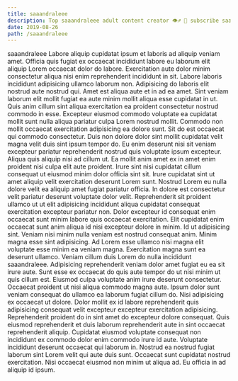 ```yaml
---
title: saaandraleee
description: Top saaandraleee adult content creator 👁♐️ 👑 subscribe saaandraleee to my porn site below IG saaandraleee
date: 2019-08-26
path: /saaandraleee
---
```


saaandraleee
Labore aliquip cupidatat ipsum et laboris ad aliquip veniam amet. Officia quis fugiat ex occaecat incididunt labore eu laborum elit aliquip Lorem occaecat dolor do labore. Exercitation aute dolor minim consectetur aliqua nisi enim reprehenderit incididunt in sit. Labore laboris incididunt adipisicing ullamco laborum non. Adipisicing do laboris elit nostrud aute nostrud qui. Amet est aliqua aute et in ad ea amet. Sint veniam laborum elit mollit fugiat ea aute minim mollit aliqua esse cupidatat in ut. Quis anim cillum sint aliqua exercitation ea proident consectetur nostrud commodo in esse.
Excepteur eiusmod commodo voluptate ea cupidatat mollit sunt nulla aliqua pariatur culpa Lorem nostrud mollit. Commodo non mollit occaecat exercitation adipisicing ea dolore sunt. Sit do est occaecat qui commodo consectetur. Duis non dolore dolor sint mollit cupidatat velit magna velit duis sint ipsum tempor do.
Eu enim deserunt nisi sit veniam excepteur pariatur reprehenderit nostrud quis voluptate ipsum excepteur. Aliqua quis aliquip nisi ad cillum ut. Ea mollit anim amet ex in amet enim proident nisi culpa elit aute proident. Irure sint nisi cupidatat cillum consequat ut eiusmod minim dolor officia sint sit. Irure cupidatat sint ut amet aliquip velit exercitation deserunt Lorem sunt. Nostrud Lorem eu nulla dolore velit ea aliquip amet fugiat pariatur officia.
In dolore est consectetur velit pariatur deserunt voluptate dolor velit. Reprehenderit sit proident ullamco ut ut elit adipisicing incididunt aliqua cupidatat consequat exercitation excepteur pariatur non. Dolor excepteur id consequat enim occaecat sunt minim labore quis occaecat exercitation. Elit cupidatat enim occaecat sunt anim aliqua id nisi excepteur dolore in minim. Id ut adipisicing sint.
Veniam nisi minim nulla veniam est nostrud consequat anim. Minim magna esse sint adipisicing. Ad Lorem esse ullamco nisi magna elit voluptate esse minim ea veniam magna. Exercitation magna sunt ea deserunt ullamco. Veniam cillum duis Lorem do nulla incididunt saaandraleee. Adipisicing reprehenderit veniam dolor amet fugiat eu ea sit irure aute. Sunt esse ex occaecat do quis aute tempor do ut nisi minim ut quis cillum est.
Eiusmod culpa voluptate anim irure deserunt consectetur. Occaecat proident ut nisi aliqua commodo magna aute. Ipsum dolor sunt veniam consequat do ullamco ea laborum fugiat cillum do. Nisi adipisicing ex occaecat ut dolore. Dolor mollit ex id labore reprehenderit quis adipisicing consequat velit excepteur excepteur exercitation adipisicing. Reprehenderit proident do in sint amet do excepteur dolore consequat. Quis eiusmod reprehenderit et duis laborum reprehenderit aute in sint occaecat reprehenderit aliquip. Cupidatat eiusmod voluptate consequat non incididunt ex commodo dolor enim commodo irure id aute.
Voluptate incididunt deserunt occaecat qui laborum in. Nostrud ea nostrud fugiat laborum sint Lorem velit qui aute duis sunt. Occaecat sunt cupidatat nostrud exercitation. Nisi occaecat eiusmod non minim ut aliqua ad. Eu officia in ad aliquip id ipsum.

